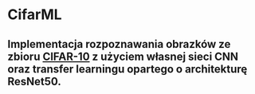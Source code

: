 # CifarML

## Implementacja rozpoznawania obrazków ze zbioru [CIFAR-10](https://www.cs.toronto.edu/~kriz/cifar.html) z użyciem własnej sieci CNN oraz transfer learningu opartego o architekturę ResNet50.
